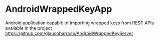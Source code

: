 # AndroidWrappedKeyApp

Android application capable of importing wrapped keys from REST APIs available in the project https://github.com/glaucobarroso/AndroidWrappedKeyServer
